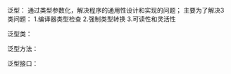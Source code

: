 泛型： 
    通过类型参数化，解决程序的通用性设计和实现的问题； 
    主要为了解决3类问题：
        1.编译器类型检查
        2.强制类型转换
        3.可读性和灵活性

泛型类：

泛型方法：

泛型接口：
    
    